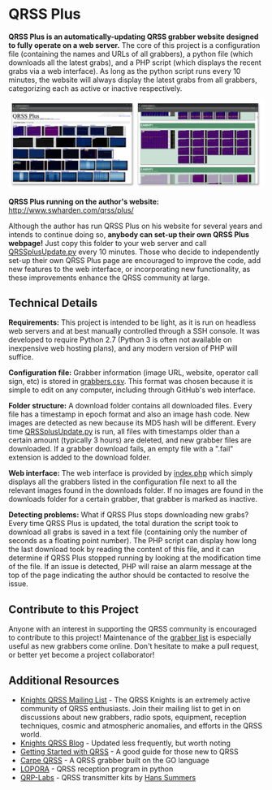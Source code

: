 
# QRSS Plus

**QRSS Plus is an automatically-updating QRSS grabber website designed to fully operate on a web server.** The core of this project is a configuration file (containing the names and URLs of all grabbers), a python file (which downloads all the latest grabs), and a PHP script (which displays the recent grabs via a web interface). As long as the python script runs every 10 minutes, the website will always display the latest grabs from all grabbers, categorizing each as active or inactive respectively.

![](QRSSplus.png)

**QRSS Plus running on the author's website:**\
http://www.swharden.com/qrss/plus/

Although the author has run QRSS Plus on his website for several years and intends to continue doing so, **anybody can set-up their own QRSS Plus webpage!** Just copy this folder to your web server and call [QRSSplusUpdate.py](QRSSplusUpdate.py) every 10 minutes. Those who decide to independently set-up their own QRSS Plus page are encouraged to improve the code, add new features to the web interface, or incorporating new functionality, as these improvements enhance the QRSS community at large. 

## Technical Details

**Requirements:** This project is intended to be light, as it is run on headless web servers and at best manually controlled through a SSH console. It was developed to require Python 2.7 (Python 3 is often not available on inexpensive web hosting plans), and any modern version of PHP will suffice. 

**Configuration file:** Grabber information (image URL, website, operator call sign, etc) is stored in [grabbers.csv](grabbers.csv). This format was chosen because it is simple to edit on any computer, including through GitHub's web interface.

**Folder structure:** A download folder contains all downloaded files. Every file has a timestamp in epoch format and also an image hash code. New images are detected as new because its MD5 hash will be different. Every time [QRSSplusUpdate.py](QRSSplusUpdate.py) is run, all files with timestamps older than a certain amount (typically 3 hours) are deleted, and new grabber files are downloaded. If a grabber download fails, an empty file with a ".fail" extension is added to the download folder.

**Web interface:** The web interface is provided by [index.php](index.php) which simply displays all the grabbers listed in the configuration file next to all the relevant images found in the downloads folder. If no images are found in the downloads folder for a certain grabber, that grabber is marked as inactive.

**Detecting problems:** What if QRSS Plus stops downloading new grabs? Every time QRSS Plus is updated, the total duration the script took to download all grabs is saved in a text file (containing only the number of seconds as a floating point number). The PHP script can display how long the last download took by reading the content of this file, and it can determine if QRSS Plus stopped running by looking at the modification time of the file. If an issue is detected, PHP will raise an alarm message at the top of the page indicating the author should be contacted to resolve the issue.

## Contribute to this Project
Anyone with an interest in supporting the QRSS community is encouraged to contribute to this project! Maintenance of the [grabber list](grabbers.csv) is especially useful as new grabbers come online. Don't hesitate to make a pull request, or better yet become a project collaborator!

## Additional Resources
* [Knights QRSS Mailing List](https://groups.io/g/qrssknights) - The QRSS Knights is an extremely active community of QRSS enthusiasts. Join their mailing list to get in on discussions about new grabbers, radio spots, equipment, reception techniques, cosmic and atmospheric anomalies, and efforts in the QRSS world.
* [Knights QRSS Blog](http://knightsqrss.blogspot.com/) - Updated less frequently, but worth noting
* [Getting Started with QRSS](http://knightsqrss.blogspot.com/2010/01/getting-started-with-qrss.html) - A good guide for those new to QRSS
* [Carpe QRSS](https://github.com/strickyak/carpe-qrss) - A QRSS grabber built on the GO language
* [LOPORA](http://www.qsl.net/pa2ohh/11lop.htm) - QRSS reception program in python
* [QRP-Labs](https://www.qrp-labs.com/) - QRSS transmitter kits by [Hans Summers](http://www.hanssummers.com)
